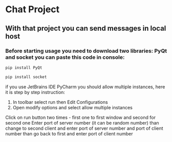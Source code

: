 # Chat Project
## With that project you can send messages in local host
### Before starting usage you need to download two libraries: PyQt and socket you can paste this code in console:
```bash
pip install PyQt
```
```bash
pip install socket
```
if you use JetBrains IDE PyCharm you should allow multiple instances, here it is step by step instruction:
  1. In toolbar select run then Edit Configurations
  2. Open modify options and select allow multiple instances
     
Click on run button two times - first one to first window and second for second one
Enter port of server number (it can be random number) than change to second client and enter port of server number and port of
  client number than go back to first and enter port of client number
 
